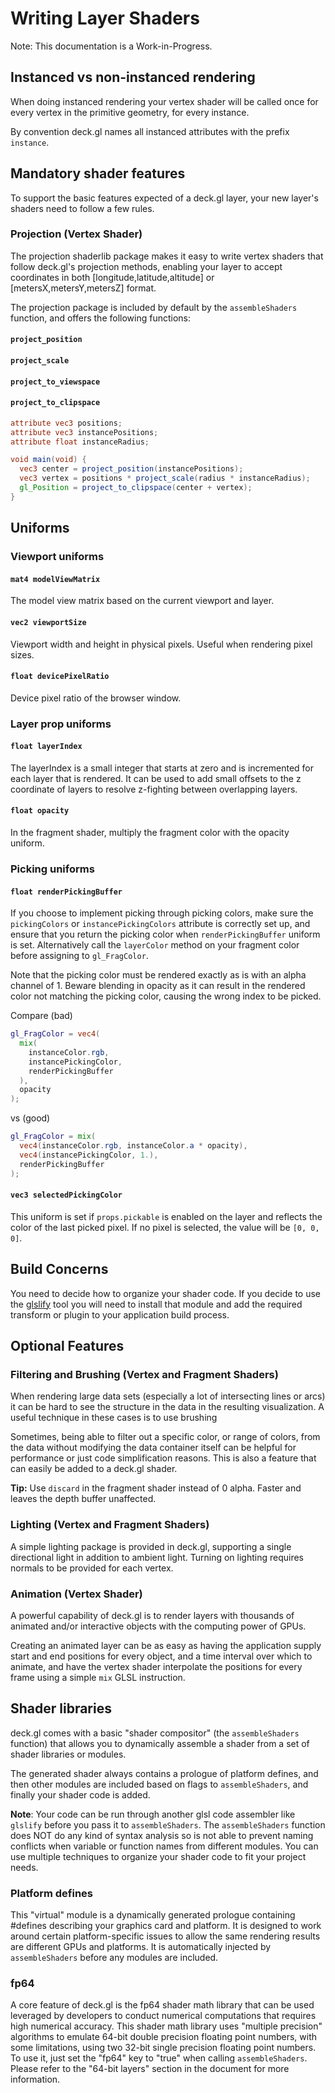 # Writing Layer Shaders

Note: This documentation is a Work-in-Progress.

## Instanced vs non-instanced rendering

When doing instanced rendering your vertex shader will be called once for
every vertex in the primitive geometry, for every instance.

By convention deck.gl names all instanced attributes with the prefix
`instance`.

## Mandatory shader features

To support the basic features expected of a deck.gl layer, your new layer's
shaders need to follow a few rules.

### Projection (Vertex Shader)

The projection shaderlib package makes it easy to write vertex shaders that
follow deck.gl's projection methods, enabling your layer to accept coordinates
in both [longitude,latitude,altitude] or [metersX,metersY,metersZ] format.

The projection package is included by default by the `assembleShaders` function,
and offers the following functions:

#### `project_position`

#### `project_scale`

#### `project_to_viewspace`

#### `project_to_clipspace`

```glsl
attribute vec3 positions;
attribute vec3 instancePositions;
attribute float instanceRadius;

void main(void) {
  vec3 center = project_position(instancePositions);
  vec3 vertex = positions * project_scale(radius * instanceRadius);
  gl_Position = project_to_clipspace(center + vertex);
}
```

## Uniforms

### Viewport uniforms

#### `mat4 modelViewMatrix`

The model view matrix based on the current viewport and layer.

#### `vec2 viewportSize`

Viewport width and height in physical pixels. Useful when rendering pixel sizes.

#### `float devicePixelRatio`

Device pixel ratio of the browser window.

### Layer prop uniforms

#### `float layerIndex`

The layerIndex is a small integer that starts at zero and is incremented
for each layer that is rendered. It can be used to add small offsets to
the z coordinate of layers to resolve z-fighting between overlapping
layers.

#### `float opacity`

In the fragment shader, multiply the fragment color with the opacity
uniform.

### Picking uniforms

#### `float renderPickingBuffer`

If you choose to implement picking through picking colors, make sure
the `pickingColors` or `instancePickingColors` attribute is correctly set up,
and ensure that you return the picking color when `renderPickingBuffer`
uniform is set. Alternatively call the `layerColor` method on your
fragment color before assigning to `gl_FragColor`.

Note that the picking color must be rendered exactly as is with an alpha
channel of 1. Beware blending in opacity as it can result in the rendered
color not matching the picking color, causing the wrong index to be picked.

Compare (bad)

```glsl
gl_FragColor = vec4(
  mix(
    instanceColor.rgb,
    instancePickingColor,
    renderPickingBuffer
  ),
  opacity
);
```

vs (good)

```glsl
gl_FragColor = mix(
  vec4(instanceColor.rgb, instanceColor.a * opacity),
  vec4(instancePickingColor, 1.),
  renderPickingBuffer
);
```

#### `vec3 selectedPickingColor`

This uniform is set if `props.pickable` is enabled on the layer and reflects the color
of the last picked pixel. If no pixel is selected, the value will be `[0, 0, 0]`.

## Build Concerns

You need to decide how to organize your shader code. If you decide to use
the [glslify](https://github.com/stackgl/glslify) tool you will need to
install that module and add the required transform or plugin to your
application build process.

## Optional Features

### Filtering and Brushing (Vertex and Fragment Shaders)

When rendering large data sets (especially a lot of intersecting lines or
arcs) it can be hard to see the structure in the data in the resulting
visualization. A useful technique in these cases is to use brushing

Sometimes, being able to filter out a specific color, or range of colors,
from the data without modifying the data container itself can be helpful
for performance or just code simplification reasons. This is also a feature
that can easily be added to a deck.gl shader.

**Tip:** Use `discard` in the fragment shader instead of 0 alpha.
Faster and leaves the depth buffer unaffected.

### Lighting (Vertex and Fragment Shaders)

A simple lighting package is provided in deck.gl, supporting a single
directional light in addition to ambient light. Turning on lighting requires
normals to be provided for each vertex.

### Animation (Vertex Shader)

A powerful capability of deck.gl is to render layers with thousands of
animated and/or interactive objects with the computing power of GPUs.

Creating an animated layer can be as easy as having the application supply
start and end positions for every object, and a time interval over which
to animate, and have the vertex shader interpolate the positions for every
frame using a simple `mix` GLSL instruction.

## Shader libraries

deck.gl comes with a basic "shader compositor" (the `assembleShaders` function)
that allows you to dynamically assemble a shader from a set of shader
libraries or modules.

The generated shader always contains a prologue of platform defines, and then
other modules are included based on flags to `assembleShaders`, and finally
your shader code is added.

**Note**: Your code can be run through another glsl code assembler like
`glslify` before you pass it to `assembleShaders`. The `assembleShaders` function
does NOT do any kind of syntax analysis so is not able to prevent naming conflicts
when variable or function names from different modules. You can use multiple
techniques to organize your shader code to fit your project needs.

### Platform defines

This "virtual" module is a dynamically generated prologue containing #defines describing
your graphics card and platform. It is designed to work around certain platform-specific
issues to allow the same rendering results are different GPUs and platforms. It is
automatically injected by `assembleShaders` before any modules are included.

### fp64

A core feature of deck.gl is the fp64 shader math library that can be used leveraged by
developers to conduct numerical computations that requires high numerical accuracy.
This shader math library uses "multiple precision" algorithms to emulate 64-bit double
precision floating point numbers, with some limitations, using two 32-bit single
precision floating point numbers. To use it, just set the "fp64" key to "true" when
calling `assembleShaders`. Please refer to the "64-bit layers" section in the document
for more information.

